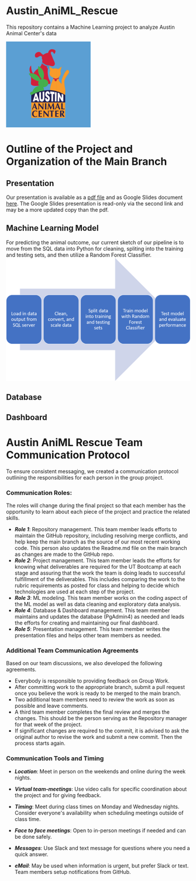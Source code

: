 # Austin_AniML_Rescue
This repository contains a Machine Learning project to analyze Austin Animal Center's data

![AAC_graphic](https://github.com/ilaha/Austin_AniML_Rescue/blob/main/Images/AAC_graphic.PNG)


# Outline of the Project and Organization of the Main Branch

## Presentation
Our presentation is available as a [pdf file](https://github.com/ilaha/Austin_AniML_Rescue/blob/main/Austin%20Animal%20rescue.pdf) and as Google Slides document [here](https://docs.google.com/presentation/d/120N6hRfooHchPLMDeCw5GEKs5dT-I0a_T48jhp-UGSE/edit?usp=sharing). The Google Slides presentation is read-only via the second link and may be a more updated copy than the pdf.


## Machine Learning Model
For predicting the animal outcome, our current sketch of our pipeline is to move from the SQL data into Python for cleaning, spliting into the training and testing sets, and then utilize a Random Forest Classifier. 
![Machine_Learning_Flowchart](https://github.com/ilaha/Austin_AniML_Rescue/blob/main/Images/Machine_Learning_Flowchart.png)
  
## Database


## Dashboard








# Austin AniML Rescue Team Communication Protocol

To ensure consistent messaging, we created a communication protocol outlining the responsibilities for each person in the group project.

### Communication Roles:
The roles will change during the final project so that each member has the opportunity to learn about each piece of the project and practice the related skills.

 - ***Role 1***: Repository management. This team member leads efforts to maintain the GitHub repository, including resolving merge conflicts, and help keep the main branch as the source of our most recent working code. This person also updates the Readme.md file on the main branch as changes are made to the GitHub repo.
 - ***Role 2***: Project management. This team member leads the efforts for knowing what deliverables are required for the UT Bootcamp at each stage and assuring that the work the team is doing leads to successful fulfillment of the deliverables. This includes comparing the work to the rubric requirements as posted for class and helping to decide which technologies are used at each step of the project.
 - ***Role 3***: ML modeling. This team member works on the coding aspect of the ML model as well as data cleaning and exploratory data analysis.
 - ***Role 4***: Database & Dashboard management. This team member maintains and updates the database (PgAdmin4) as needed and leads the efforts for creating and maintaining our final dashboard.
 - ***Role 5***: Presentation management. This team member writes the presentation files and helps other team members as needed.


### Additional Team Communication Agreements
Based on our team discussions, we also developed the following agreements.
 - Everybody is responsible to providing feedback on Group Work.
 - After committing work to the appropriate branch, submit a pull request once you believe the work is ready to be merged to the main branch.
 - Two additional team members need to review the work as soon as possible and leave comments.
 - A third team member completes the final review and merges the changes. This should be the person serving as the Repository manager for that week of the project.
 - If significant changes are required to the commit, it is advised to ask the original author to revise the work and submit a new commit. Then the process starts again.


### Communication Tools and Timing

- ***Location***: Meet in person on the weekends and online during the week nights.

 - ***Virtual team-meetings***: Use video calls for specific coordination about the project and for giving feedback.
     
- ***Timing***: Meet during class times on Monday and Wednesday nights. Consider everyone's availability when scheduling meetings outside of  class time.

- ***Face to face meetings***: Open to in-person meetings if needed and can be done safely.

- ***Messages***: Use Slack and text message for questions where you need a quick answer.

- ***eMail***: May be used when information is urgent, but prefer Slack or text. Team members setup notifications from GitHub. 
